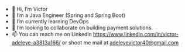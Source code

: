 - 👋 Hi, I’m Victor
- 👀 I’m a Java Engineer (Spring and Spring Boot)
- 🌱 I’m currently learning DevOps
- 💞️ I’m looking to collaborate on building payment solutions.
- 📫 You can reach me on Linkedln https://www.linkedin.com/in/victor-adeleye-a3813a166/ or shoot me mail at adeleyevictor40@gmail.com

<!---
Vhictor/Vhictor is a ✨ special ✨ repository because its `README.md` (this file) appears on your GitHub profile.
You can click the Preview link to take a look at your changes.
--->
